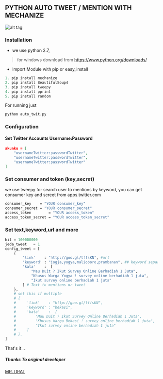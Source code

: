 ## PYTHON AUTO TWEET / MENTION WITH MECHANIZE

![alt tag](https://raw.githubusercontent.com/aldiferdiyan/python_auto_tweet/master/ss.png)


### Installation

 - we use python 2.7,
 > for windows download from https://www.python.org/downloads/
 - Import Module with pip or easy_install
```python
1. pip install mechanize
2. pip install BeautifulSoup4
3. pip install tweepy
4. pip install pprint
5. pip install random
```

For running just
```python
python auto_twit.py
```

### Configuration

#### Set Twitter Accounts Username:Password
```json
akunku = [
    "usernameTwitter:passwordTwitter",
    "usernameTwitter:passwordTwitter",
    "usernameTwitter:passwordTwitter"
]
```

### Set consumer and token (key,secret)
we use tweepy for search user to mentions by keyword, you can get consumer key and screet from apps.twitter.com
```sh
consumer_key    = "YOUR consumer_key"
consumer_secret = "YOUR consumer_secret"
access_token        = "YOUR access_token"
access_token_secret = "YOUR access_token_secret"
```

### Set text,keyword,url and more
```python
hit = 100000000
jeda_tweet   = 1
config_tweet = [
    {
        'link'    : "http://goo.gl/tffsKN", #url
        'keyword' : "jogja,yogya,malioboro,prambanan", ## keyword separated by (,)
        'kata'    :  [
            "Mau Duit ? Ikut Survey Online Berhadiah 1 Juta",
            "Khusus Warga Yogya ! survey online berhadiah 1 juta",
            "Ikut survey online berhadiah 1 juta"
        ] # Text to mentions or tweet
    },
    # set this if multiple
    # {
    #     'link'    : "http://goo.gl/tffsKN",
    #     'keyword' : "bekasi",
    #     'kata'    :  [
    #         "Mau Duit ? Ikut Survey Online Berhadiah 1 Juta",
    #         "Khusus Warga Bekasi ! survey online berhadiah 1 juta",
    #         "Ikut survey online berhadiah 1 juta"
    #     ]
    # },
]
```

That's it ..

##### Thanks To original developer
[MR. DRAT](https://github.com/drat)
